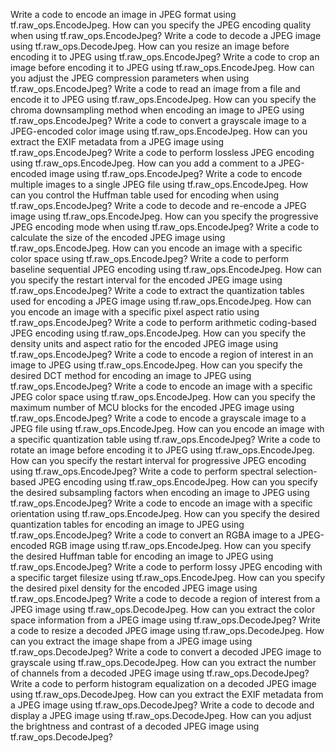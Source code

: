 Write a code to encode an image in JPEG format using tf.raw_ops.EncodeJpeg.
How can you specify the JPEG encoding quality when using tf.raw_ops.EncodeJpeg?
Write a code to decode a JPEG image using tf.raw_ops.DecodeJpeg.
How can you resize an image before encoding it to JPEG using tf.raw_ops.EncodeJpeg?
Write a code to crop an image before encoding it to JPEG using tf.raw_ops.EncodeJpeg.
How can you adjust the JPEG compression parameters when using tf.raw_ops.EncodeJpeg?
Write a code to read an image from a file and encode it to JPEG using tf.raw_ops.EncodeJpeg.
How can you specify the chroma downsampling method when encoding an image to JPEG using tf.raw_ops.EncodeJpeg?
Write a code to convert a grayscale image to a JPEG-encoded color image using tf.raw_ops.EncodeJpeg.
How can you extract the EXIF metadata from a JPEG image using tf.raw_ops.EncodeJpeg?
Write a code to perform lossless JPEG encoding using tf.raw_ops.EncodeJpeg.
How can you add a comment to a JPEG-encoded image using tf.raw_ops.EncodeJpeg?
Write a code to encode multiple images to a single JPEG file using tf.raw_ops.EncodeJpeg.
How can you control the Huffman table used for encoding when using tf.raw_ops.EncodeJpeg?
Write a code to decode and re-encode a JPEG image using tf.raw_ops.EncodeJpeg.
How can you specify the progressive JPEG encoding mode when using tf.raw_ops.EncodeJpeg?
Write a code to calculate the size of the encoded JPEG image using tf.raw_ops.EncodeJpeg.
How can you encode an image with a specific color space using tf.raw_ops.EncodeJpeg?
Write a code to perform baseline sequential JPEG encoding using tf.raw_ops.EncodeJpeg.
How can you specify the restart interval for the encoded JPEG image using tf.raw_ops.EncodeJpeg?
Write a code to extract the quantization tables used for encoding a JPEG image using tf.raw_ops.EncodeJpeg.
How can you encode an image with a specific pixel aspect ratio using tf.raw_ops.EncodeJpeg?
Write a code to perform arithmetic coding-based JPEG encoding using tf.raw_ops.EncodeJpeg.
How can you specify the density units and aspect ratio for the encoded JPEG image using tf.raw_ops.EncodeJpeg?
Write a code to encode a region of interest in an image to JPEG using tf.raw_ops.EncodeJpeg.
How can you specify the desired DCT method for encoding an image to JPEG using tf.raw_ops.EncodeJpeg?
Write a code to encode an image with a specific JPEG color space using tf.raw_ops.EncodeJpeg.
How can you specify the maximum number of MCU blocks for the encoded JPEG image using tf.raw_ops.EncodeJpeg?
Write a code to encode a grayscale image to a JPEG file using tf.raw_ops.EncodeJpeg.
How can you encode an image with a specific quantization table using tf.raw_ops.EncodeJpeg?
Write a code to rotate an image before encoding it to JPEG using tf.raw_ops.EncodeJpeg.
How can you specify the restart interval for progressive JPEG encoding using tf.raw_ops.EncodeJpeg?
Write a code to perform spectral selection-based JPEG encoding using tf.raw_ops.EncodeJpeg.
How can you specify the desired subsampling factors when encoding an image to JPEG using tf.raw_ops.EncodeJpeg?
Write a code to encode an image with a specific orientation using tf.raw_ops.EncodeJpeg.
How can you specify the desired quantization tables for encoding an image to JPEG using tf.raw_ops.EncodeJpeg?
Write a code to convert an RGBA image to a JPEG-encoded RGB image using tf.raw_ops.EncodeJpeg.
How can you specify the desired Huffman table for encoding an image to JPEG using tf.raw_ops.EncodeJpeg?
Write a code to perform lossy JPEG encoding with a specific target filesize using tf.raw_ops.EncodeJpeg.
How can you specify the desired pixel density for the encoded JPEG image using tf.raw_ops.EncodeJpeg?
Write a code to decode a region of interest from a JPEG image using tf.raw_ops.DecodeJpeg.
How can you extract the color space information from a JPEG image using tf.raw_ops.DecodeJpeg?
Write a code to resize a decoded JPEG image using tf.raw_ops.DecodeJpeg.
How can you extract the image shape from a JPEG image using tf.raw_ops.DecodeJpeg?
Write a code to convert a decoded JPEG image to grayscale using tf.raw_ops.DecodeJpeg.
How can you extract the number of channels from a decoded JPEG image using tf.raw_ops.DecodeJpeg?
Write a code to perform histogram equalization on a decoded JPEG image using tf.raw_ops.DecodeJpeg.
How can you extract the EXIF metadata from a JPEG image using tf.raw_ops.DecodeJpeg?
Write a code to decode and display a JPEG image using tf.raw_ops.DecodeJpeg.
How can you adjust the brightness and contrast of a decoded JPEG image using tf.raw_ops.DecodeJpeg?